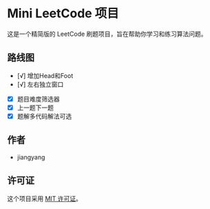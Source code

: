 
# Mini LeetCode 项目

这是一个精简版的 LeetCode 刷题项目，旨在帮助你学习和练习算法问题。


## 路线图

- [√] 增加Head和Foot
- [√] 左右独立窗口
- [x] 题目难度筛选器
- [x] 上一题下一题
- [x] 题解多代码解法可选

## 作者

- jiangyang

## 许可证

这个项目采用 [MIT 许可证](LICENSE)。

